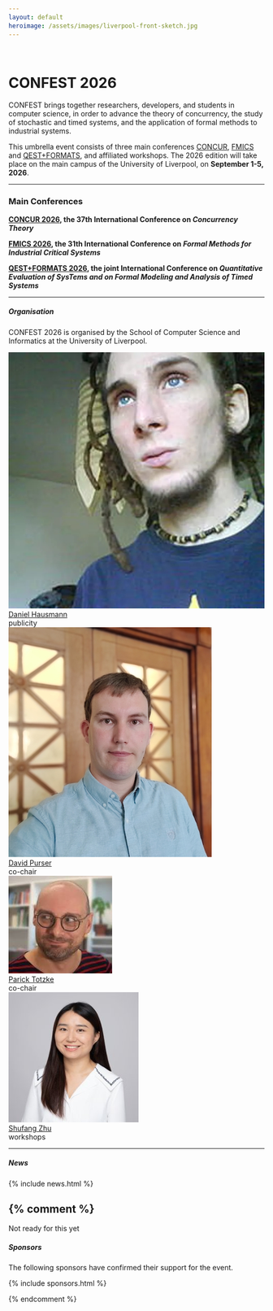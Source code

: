 ```yaml
---
layout: default
heroimage: /assets/images/liverpool-front-sketch.jpg
---
```

<br />
<!-- <img src="/assets/images/vict.png" width="1100"> -->

# CONFEST 2026

CONFEST brings together researchers, developers, and students in computer science, in order to advance the theory of concurrency, the study of stochastic and timed systems, and the application of formal methods to industrial systems. 

This umbrella event consists of three main conferences [CONCUR](concur), [FMICS](fmics) and [QEST+FORMATS](qestformats), and affiliated workshops.
The 2026 edition will take place on the main campus of the University of Liverpool, on **September 1-5, 2026**.  

---
### Main Conferences

**[CONCUR 2026](https://confest-2026.github.io/concur), the 37th International Conference on *Concurrency Theory***

**[FMICS 2026](https://confest-2026.github.io/fmics), the 31th International Conference on *Formal Methods for Industrial Critical Systems***

**[QEST+FORMATS 2026](https://confest-2026.github.io/qestformats), the joint International Conference on *Quantitative Evaluation of SysTems and on Formal Modeling and Analysis of Timed Systems***

---

##### Organisation

CONFEST 2026 is organised by the School of Computer Science and Informatics at the University of Liverpool.

<div class="people mt-4">
<div class="person">
    <a href="https://www.csc.liv.ac.uk/~hausmann/">
    <img src="/assets/images/daniel.jpeg" alt="Daniel Hausmann"><br>
    Daniel Hausmann</a><br>
    publicity
</div>
<div class="person">
    <a href="https://www.davidpurser.net/">
    <img src="/assets/images/david.png" alt="David Purser"><br>
    David Purser</a><br>
    co-chair
</div>
<div class="person">
    <a href="https://www.csc.liv.ac.uk/~patrick/">
    <img src="/assets/images/patrick.jpg" alt="Patrick Totzke"><br>
    Parick Totzke</a><br>
    co-chair
</div>
<div class="person">
    <a href="https://shufang-zhu.github.io">
    <img src="/assets/images/shufang.jpg" alt="Shufang Zhu"><br>
    Shufang Zhu</a><br>
    workshops
</div>
</div>


---

##### News

{% include news.html %}


{% comment %}
---
Not ready for this yet
##### Sponsors

The following sponsors have confirmed their support for the event.

{% include sponsors.html %}

{% endcomment %}
